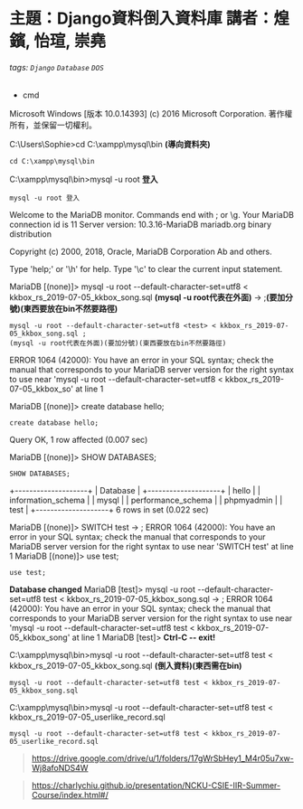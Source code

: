 # 主題：Django資料倒入資料庫 講者：煌鑌, 怡瑄, 崇堯
###### tags: `Django` `Database` `DOS`
* cmd

Microsoft Windows [版本 10.0.14393]
(c) 2016 Microsoft Corporation. 著作權所有，並保留一切權利。


C:\Users\Sophie>cd C:\xampp\mysql\bin **(導向資料夾)**
```
cd C:\xampp\mysql\bin
```
C:\xampp\mysql\bin>mysql -u root **登入**
```
mysql -u root 登入
```
Welcome to the MariaDB monitor.  Commands end with ; or \g.
Your MariaDB connection id is 11
Server version: 10.3.16-MariaDB mariadb.org binary distribution

Copyright (c) 2000, 2018, Oracle, MariaDB Corporation Ab and others.

Type 'help;' or '\h' for help. Type '\c' to clear the current input statement.

MariaDB [(none)]> mysql -u root --default-character-set=utf8 <test> < kkbox_rs_2019-07-05_kkbox_song.sql **(mysql -u root代表在外面)**
    -> ;**(要加分號)(東西要放在bin不然要路徑)**

```
mysql -u root --default-character-set=utf8 <test> < kkbox_rs_2019-07-05_kkbox_song.sql ;
(mysql -u root代表在外面)(要加分號)(東西要放在bin不然要路徑)
```

ERROR 1064 (42000): You have an error in your SQL syntax; check the manual that corresponds to your MariaDB server version for the right syntax to use near 'mysql -u root --default-character-set=utf8 <test> < kkbox_rs_2019-07-05_kkbox_so' at line 1

MariaDB [(none)]> create database hello;
```
create database hello;
```
Query OK, 1 row affected (0.007 sec)

MariaDB [(none)]> SHOW DATABASES;
```
SHOW DATABASES;
```

+--------------------+
| Database           |
+--------------------+
| hello              |
| information_schema |
| mysql              |
| performance_schema |
| phpmyadmin         |
| test               |
+--------------------+
6 rows in set (0.022 sec)

MariaDB [(none)]> SWITCH test
    -> ;
ERROR 1064 (42000): You have an error in your SQL syntax; check the manual that corresponds to your MariaDB server version for the right syntax to use near 'SWITCH test' at line 1
MariaDB [(none)]> use test;
```
use test;
```
**Database changed**
MariaDB [test]> mysql -u root --default-character-set=utf8 test < kkbox_rs_2019-07-05_kkbox_song.sql
    -> ;
ERROR 1064 (42000): You have an error in your SQL syntax; check the manual that corresponds to your MariaDB server version for the right syntax to use near 'mysql -u root --default-character-set=utf8 test < kkbox_rs_2019-07-05_kkbox_song' at line 1
MariaDB [test]> 
**Ctrl-C -- exit!**

C:\xampp\mysql\bin>mysql -u root --default-character-set=utf8 test < kkbox_rs_2019-07-05_kkbox_song.sql **(倒入資料)(東西需在bin)**
```
mysql -u root --default-character-set=utf8 test < kkbox_rs_2019-07-05_kkbox_song.sql
```
C:\xampp\mysql\bin>mysql -u root --default-character-set=utf8 test < kkbox_rs_2019-07-05_userlike_record.sql
```
mysql -u root --default-character-set=utf8 test < kkbox_rs_2019-07-05_userlike_record.sql
```

> https://drive.google.com/drive/u/1/folders/17gWrSbHey1_M4r05u7xw-Wj8afoNDS4W

> https://charlychiu.github.io/presentation/NCKU-CSIE-IIR-Summer-Course/index.html#/
